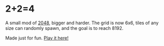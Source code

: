 # 2+2=4
A small mod of [2048](http://gabrielecirulli.github.io/2048/), bigger and harder. The grid is now 6x6, tiles of any size can randomly spawn, and the goal is to reach 8192.

Made just for fun. [Play it here!](http://1338h4x.github.io/2-2-4/)
